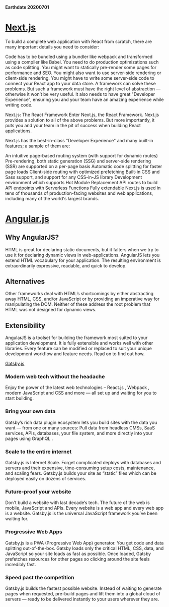 #### Earthdate 20200701
# [Next.js](https://nextjs.org/learn/basics/create-nextjs-app?utm_source=next-site&utm_medium=homepage-cta&utm_campaign=next-website)
To build a complete web application with React from scratch, there are many important details you need to consider:

Code has to be bundled using a bundler like webpack and transformed using a compiler like Babel.
You need to do production optimizations such as code splitting.
You might want to statically pre-render some pages for performance and SEO. You might also want to use server-side rendering or client-side rendering.
You might have to write some server-side code to connect your React app to your data store.
A framework can solve these problems. But such a framework must have the right level of abstraction — otherwise it won’t be very useful. It also needs to have great "Developer Experience", ensuring you and your team have an amazing experience while writing code.

Next.js: The React Framework
Enter Next.js, the React Framework. Next.js provides a solution to all of the above problems. But more importantly, it puts you and your team in the pit of success when building React applications.

Next.js has the best-in-class "Developer Experience" and many built-in features; a sample of them are:

An intuitive page-based routing system (with support for dynamic routes)
Pre-rendering, both static generation (SSG) and server-side rendering (SSR) are supported on a per-page basis
Automatic code splitting for faster page loads
Client-side routing with optimized prefetching
Built-in CSS and Sass support, and support for any CSS-in-JS library
Development environment which supports Hot Module Replacement
API routes to build API endpoints with Serverless Functions
Fully extendable
Next.js is used in tens of thousands of production-facing websites and web applications, including many of the world's largest brands.

# [Angular.js](https://angularjs.org/)
## Why AngularJS?
HTML is great for declaring static documents, but it falters when we try to use it for declaring dynamic views in web-applications. AngularJS lets you extend HTML vocabulary for your application. The resulting environment is extraordinarily expressive, readable, and quick to develop.

## Alternatives
Other frameworks deal with HTML’s shortcomings by either abstracting away HTML, CSS, and/or JavaScript or by providing an imperative way for manipulating the DOM. Neither of these address the root problem that HTML was not designed for dynamic views.

## Extensibility
AngularJS is a toolset for building the framework most suited to your application development. It is fully extensible and works well with other libraries. Every feature can be modified or replaced to suit your unique development workflow and feature needs. Read on to find out how.

[Gatsby.js](https://www.gatsbyjs.org/)
### Modern web tech without the headache
Enjoy the power of the latest web technologies – React.js , Webpack , modern JavaScript and CSS and more — all set up and waiting for you to start building.

### Bring your own data
Gatsby’s rich data plugin ecosystem lets you build sites with the data you want — from one or many sources: Pull data from headless CMSs, SaaS services, APIs, databases, your file system, and more directly into your pages using GraphQL .

### Scale to the entire internet
Gatsby.js is Internet Scale. Forget complicated deploys with databases and servers and their expensive, time-consuming setup costs, maintenance, and scaling fears. Gatsby.js builds your site as “static” files which can be deployed easily on dozens of services.

### Future-proof your website
Don't build a website with last decade’s tech. The future of the web is mobile, JavaScript and APIs. Every website is a web app and every web app is a website. Gatsby.js is the universal JavaScript framework you’ve been waiting for.

### Progressive Web Apps
Gatsby.js is a PWA (Progressive Web App) generator. You get code and data splitting out-of-the-box. Gatsby loads only the critical HTML, CSS, data, and JavaScript so your site loads as fast as possible. Once loaded, Gatsby prefetches resources for other pages so clicking around the site feels incredibly fast.

### Speed past the competition
Gatsby.js builds the fastest possible website. Instead of waiting to generate pages when requested, pre-build pages and lift them into a global cloud of servers — ready to be delivered instantly to your users wherever they are.
